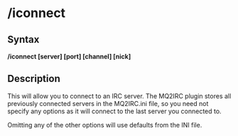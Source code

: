 # /iconnect

## Syntax

**/iconnect \[server\] \[port\] \[channel\] \[nick\]**

## Description

This will allow you to connect to an IRC server. The MQ2IRC plugin stores all previously connected servers in the MQ2IRC.ini file, so you need not specify any options as it will connect to the last server you connected to.

Omitting any of the other options will use defaults from the INI file.
